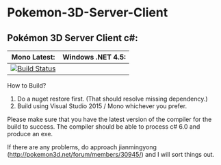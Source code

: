 # Pokemon-3D-Server-Client

## Pokémon 3D Server Client c#:
**Mono Latest:** | **Windows .NET 4.5:**
---------------- | ---------------------
[![Build Status](https://travis-ci.org/jianmingyong/Pokemon-3D-Server-Client.svg?branch=master)](https://travis-ci.org/jianmingyong/Pokemon-3D-Server-Client) | 

How to Build?

1. Do a nuget restore first. (That should resolve missing dependency.)
2. Build using Visual Studio 2015 / Mono whichever you prefer.

Please make sure that you have the latest version of the compiler for the build to success.
The compiler should be able to process c# 6.0 and produce an exe.

If there are any problems, do approach jianmingyong (http://pokemon3d.net/forum/members/30945/) and I will sort things out.
